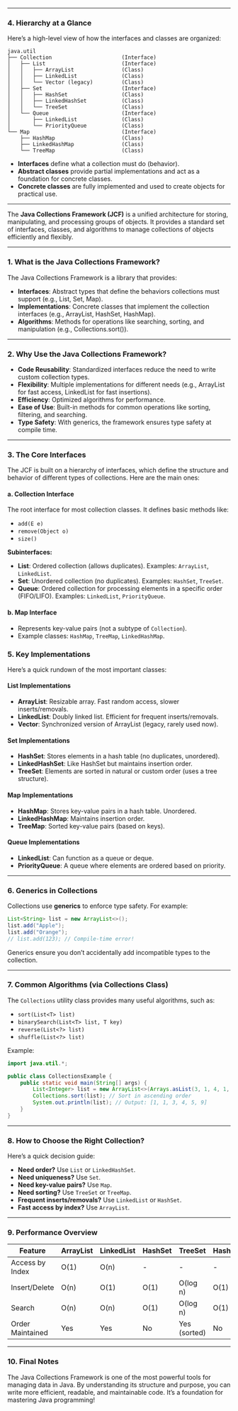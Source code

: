 
---

### 4. **Hierarchy at a Glance**

Here’s a high-level view of how the interfaces and classes are organized:

```
java.util
├── Collection                      (Interface)
│   ├── List                        (Interface)
│   │   ├── ArrayList               (Class)
│   │   ├── LinkedList              (Class)
│   │   └── Vector (legacy)         (Class)
│   ├── Set                         (Interface)
│   │   ├── HashSet                 (Class)
│   │   ├── LinkedHashSet           (Class)
│   │   └── TreeSet                 (Class)
│   └── Queue                       (Interface)
│       ├── LinkedList              (Class)
│       └── PriorityQueue           (Class)
└── Map                             (Interface)
    ├── HashMap                     (Class)
    ├── LinkedHashMap               (Class)
    └── TreeMap                     (Class)
```

- **Interfaces** define what a collection must do (behavior).
- **Abstract classes** provide partial implementations and act as a foundation for concrete classes.
- **Concrete classes** are fully implemented and used to create objects for practical use.

---

The **Java Collections Framework (JCF)** is a unified architecture for storing, manipulating, and processing groups of objects. It provides a standard set of interfaces, classes, and algorithms to manage collections of objects efficiently and flexibly.

---

### 1. **What is the Java Collections Framework?**

The Java Collections Framework is a library that provides:

- **Interfaces**: Abstract types that define the behaviors collections must support (e.g., List, Set, Map).
- **Implementations**: Concrete classes that implement the collection interfaces (e.g., ArrayList, HashSet, HashMap).
- **Algorithms**: Methods for operations like searching, sorting, and manipulation (e.g., Collections.sort()).

---

### 2. **Why Use the Java Collections Framework?**

- **Code Reusability**: Standardized interfaces reduce the need to write custom collection types.
- **Flexibility**: Multiple implementations for different needs (e.g., ArrayList for fast access, LinkedList for fast insertions).
- **Efficiency**: Optimized algorithms for performance.
- **Ease of Use**: Built-in methods for common operations like sorting, filtering, and searching.
- **Type Safety**: With generics, the framework ensures type safety at compile time.

---

### 3. **The Core Interfaces**

The JCF is built on a hierarchy of interfaces, which define the structure and behavior of different types of collections. Here are the main ones:

#### **a. Collection Interface**

The root interface for most collection classes. It defines basic methods like:

- `add(E e)`
- `remove(Object o)`
- `size()`

**Subinterfaces:**

- **List**: Ordered collection (allows duplicates). Examples: `ArrayList`, `LinkedList`.
- **Set**: Unordered collection (no duplicates). Examples: `HashSet`, `TreeSet`.
- **Queue**: Ordered collection for processing elements in a specific order (FIFO/LIFO). Examples: `LinkedList`, `PriorityQueue`.

#### **b. Map Interface**

- Represents key-value pairs (not a subtype of `Collection`).
- Example classes: `HashMap`, `TreeMap`, `LinkedHashMap`.

### 5. **Key Implementations**

Here’s a quick rundown of the most important classes:

#### **List Implementations**

- **ArrayList**: Resizable array. Fast random access, slower inserts/removals.
- **LinkedList**: Doubly linked list. Efficient for frequent inserts/removals.
- **Vector**: Synchronized version of ArrayList (legacy, rarely used now).

#### **Set Implementations**

- **HashSet**: Stores elements in a hash table (no duplicates, unordered).
- **LinkedHashSet**: Like HashSet but maintains insertion order.
- **TreeSet**: Elements are sorted in natural or custom order (uses a tree structure).

#### **Map Implementations**

- **HashMap**: Stores key-value pairs in a hash table. Unordered.
- **LinkedHashMap**: Maintains insertion order.
- **TreeMap**: Sorted key-value pairs (based on keys).

#### **Queue Implementations**

- **LinkedList**: Can function as a queue or deque.
- **PriorityQueue**: A queue where elements are ordered based on priority.

---

### 6. **Generics in Collections**

Collections use **generics** to enforce type safety. For example:

```java
List<String> list = new ArrayList<>();
list.add("Apple");
list.add("Orange");
// list.add(123); // Compile-time error!
```

Generics ensure you don’t accidentally add incompatible types to the collection.

---

### 7. **Common Algorithms (via Collections Class)**

The `Collections` utility class provides many useful algorithms, such as:

- `sort(List<T> list)`
- `binarySearch(List<T> list, T key)`
- `reverse(List<?> list)`
- `shuffle(List<?> list)`

Example:

```java
import java.util.*;

public class CollectionsExample {
    public static void main(String[] args) {
        List<Integer> list = new ArrayList<>(Arrays.asList(3, 1, 4, 1, 5, 9));
        Collections.sort(list); // Sort in ascending order
        System.out.println(list); // Output: [1, 1, 3, 4, 5, 9]
    }
}
```

---

### 8. **How to Choose the Right Collection?**

Here’s a quick decision guide:

- **Need order?** Use `List` or `LinkedHashSet`.
- **Need uniqueness?** Use `Set`.
- **Need key-value pairs?** Use `Map`.
- **Need sorting?** Use `TreeSet` or `TreeMap`.
- **Frequent inserts/removals?** Use `LinkedList` or `HashSet`.
- **Fast access by index?** Use `ArrayList`.

---

### 9. **Performance Overview**

|Feature|ArrayList|LinkedList|HashSet|TreeSet|HashMap|TreeMap|
|---|---|---|---|---|---|---|
|Access by Index|O(1)|O(n)|-|-|-|-|
|Insert/Delete|O(n)|O(1)|O(1)|O(log n)|O(1)|O(log n)|
|Search|O(n)|O(n)|O(1)|O(log n)|O(1)|O(log n)|
|Order Maintained|Yes|Yes|No|Yes (sorted)|No|Yes (sorted)|

---

### 10. **Final Notes**

The Java Collections Framework is one of the most powerful tools for managing data in Java. By understanding its structure and purpose, you can write more efficient, readable, and maintainable code. It’s a foundation for mastering Java programming!